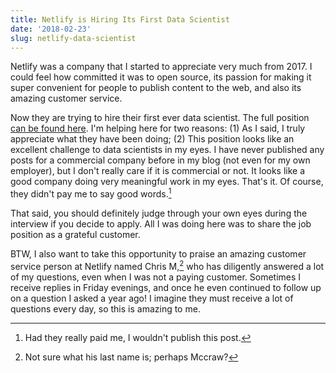 ```yaml
---
title: Netlify is Hiring Its First Data Scientist
date: '2018-02-23'
slug: netlify-data-scientist
---
```


Netlify was a company that I started to appreciate very much from 2017. I could feel how committed it was to open source, its passion for making it super convenient for people to publish content to the web, and also its amazing customer service.

Now they are trying to hire their first ever data scientist. The full position [can be found here](https://hire.withgoogle.com/public/jobs/netlifycom/view/P_AAAAAACAAADHCD4tYrNqFs). I'm helping here for two reasons: (1) As I said, I truly appreciate what they have been doing; (2) This position looks like an excellent challenge to data scientists in my eyes. I have never published any posts for a commercial company before in my blog (not even for my own employer), but I don't really care if it is commercial or not. It looks like a good company doing very meaningful work in my eyes. That's it. Of course, they didn't pay me to say good words.[^1]

That said, you should definitely judge through your own eyes during the interview if you decide to apply. All I was doing here was to share the job position as a grateful customer.

BTW, I also want to take this opportunity to praise an amazing customer service person at Netlify named Chris M,[^2] who has diligently answered a lot of my questions, even when I was not a paying customer. Sometimes I receive replies in Friday evenings, and once he even continued to follow up on a question I asked a year ago! I imagine they must receive a lot of questions every day, so this is amazing to me.

[^1]: Had they really paid me, I wouldn't publish this post.

[^2]: Not sure what his last name is; perhaps Mccraw?
